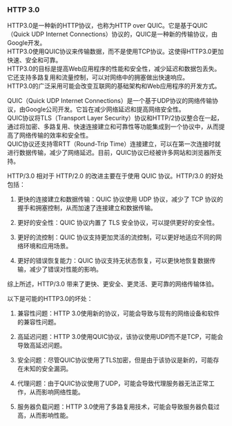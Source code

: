 ### HTTP 3.0
HTTP3.0是一种新的HTTP协议，也称为HTTP over QUIC。它是基于QUIC（Quick UDP Internet Connections）协议的，QUIC是一种新的传输协议，由Google开发。  
HTTP3.0使用QUIC协议来传输数据，而不是使用TCP协议。这使得HTTP3.0更加快速、安全和可靠。  
HTTP3.0的目标是提高Web应用程序的性能和安全性，减少延迟和数据包丢失。它还支持多路复用和流量控制，可以对网络中的拥塞做出快速响应。  
HTTP3.0的广泛采用可能会改变互联网的基础架构和Web应用程序的开发方式。

QUIC（Quick UDP Internet Connections）是一个基于UDP协议的网络传输协议，由Google公司开发。它旨在减少网络延迟和提高网络安全性。  
QUIC协议将TLS（Transport Layer Security）协议和HTTP/2协议整合在一起，通过将加密、多路复用、快速连接建立和可靠性等功能集成到一个协议中，从而提高了网络传输的效率和安全性。  
QUIC协议还支持零RTT（Round-Trip Time）连接建立，可以在第一次连接时就进行数据传输，减少了网络延迟。目前，QUIC协议已经被许多网站和浏览器所支持。

HTTP/3.0 相对于 HTTP/2.0 的改进主要在于使用 QUIC 协议。HTTP/3.0 的好处包括：

1. 更快的连接建立和数据传输：QUIC 协议使用 UDP 协议，减少了 TCP 协议的握手和拥塞控制，从而加速了连接建立和数据传输。

2. 更好的安全性：QUIC 协议内置了 TLS 安全协议，可以提供更好的安全性。

3. 更好的流控制：QUIC 协议支持更加灵活的流控制，可以更好地适应不同的网络环境和应用场景。

4. 更好的错误恢复能力：QUIC 协议支持无状态恢复，可以更快地恢复数据传输，减少了错误对性能的影响。

综上所述，HTTP/3.0 带来了更快、更安全、更灵活、更可靠的网络传输体验。

以下是可能的HTTP3.0的坏处：

1. 兼容性问题：HTTP 3.0使用新的协议，可能会导致与现有的网络设备和软件的兼容性问题。

2. 高延迟问题：HTTP 3.0使用QUIC协议，该协议使用UDP而不是TCP，可能会导致高延迟问题。

3. 安全问题：尽管QUIC协议使用了TLS加密，但是由于该协议是新的，可能存在未知的安全漏洞。

4. 代理问题：由于QUIC协议使用了UDP，可能会导致代理服务器无法正常工作，从而影响网络性能。

5. 服务器负载问题：HTTP 3.0使用了多路复用技术，可能会导致服务器负载过高，从而影响性能。
